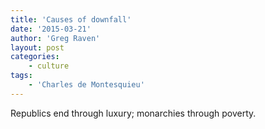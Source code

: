 ```yaml
---
title: 'Causes of downfall'
date: '2015-03-21'
author: 'Greg Raven'
layout: post
categories:
    - culture
tags:
    - 'Charles de Montesquieu'
---
```


Republics end through luxury; monarchies through poverty.